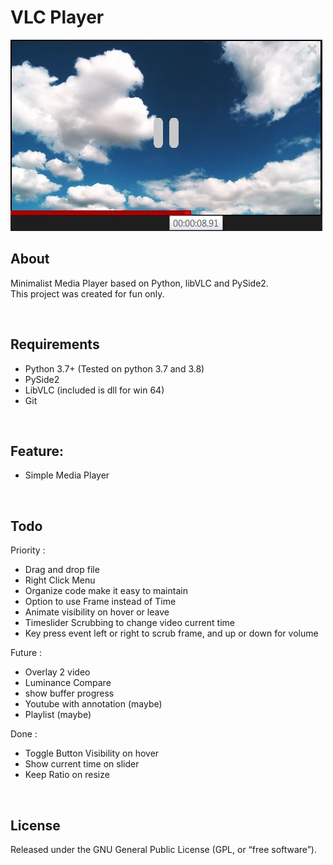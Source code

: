 # <b>VLC Player</b>

<img src="./preview.jpg" alt="Preview"><br>

## <b>About</b>
<p>Minimalist Media Player based on Python, libVLC and PySide2. <br>
This project was created for fun only.</p>
<p>&nbsp;</p>

## <b>Requirements</b>
- Python 3.7+ (Tested on python 3.7 and 3.8)
- PySide2
- LibVLC (included is dll for win 64)
- Git
<p>&nbsp;</p>

## <b>Feature:</b>
- Simple Media Player

<p>&nbsp;</p>

## <b>Todo</b>
Priority :
- Drag and drop file
- Right Click Menu
- Organize code make it easy to maintain
- Option to use Frame instead of Time
- Animate visibility on hover or leave
- Timeslider Scrubbing to change video current time
- Key press event left or right to scrub frame, and up or down for volume

Future :
- Overlay 2 video
- Luminance Compare
- show buffer progress 
- Youtube with annotation (maybe)
- Playlist (maybe)

Done :
- Toggle Button Visibility on hover
- Show current time on slider
- Keep Ratio on resize

<p>&nbsp;</p>

## <b>License</b>

Released under the GNU General Public License (GPL, or “free software”).